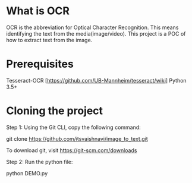 # What is OCR
OCR is the abbreviation for Optical Character Recognition. This means identifying the text from the media(image/video).
This project is a POC of how to extract text from the image.

# Prerequisites

Tesseract-OCR [https://github.com/UB-Mannheim/tesseract/wiki]
Python 3.5+

# Cloning the project
Step 1: Using the Git CLI, copy the following command:

git clone https://github.com/itsvaishnavi/image_to_text.git

To download git, visit https://git-scm.com/downloads

Step 2: Run the python file:

python DEMO.py
